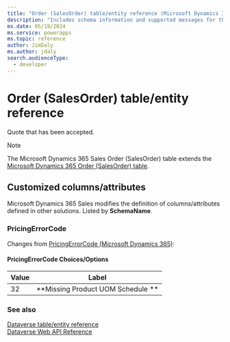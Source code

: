 ```yaml
---
title: "Order (SalesOrder) table/entity reference (Microsoft Dynamics 365 Sales) | Microsoft Docs"
description: "Includes schema information and supported messages for the Order (SalesOrder) table/entity with Microsoft Dynamics 365 Sales."
ms.date: 05/19/2024
ms.service: powerapps
ms.topic: reference
author: JimDaly
ms.author: jdaly
search.audienceType: 
  - developer
---
```


# Order (SalesOrder) table/entity reference

Quote that has been accepted.

> [!NOTE]
> The Microsoft Dynamics 365 Sales Order (SalesOrder) table extends the [Microsoft Dynamics 365 Order (SalesOrder) table](/dynamics365/developer/reference/dataverse/entities/salesorder).



## Customized columns/attributes

Microsoft Dynamics 365 Sales
modifies the definition of columns/attributes defined in other solutions. Listed by **SchemaName**.

### <a name="BKMK_PricingErrorCode"></a> PricingErrorCode

Changes from [PricingErrorCode (Microsoft Dynamics 365)](/dynamics365/developer/reference/dataverse/entities/salesorder#BKMK_PricingErrorCode):

#### PricingErrorCode Choices/Options

|Value|Label|
|---|---|
|32|**Missing Product UOM Schedule **|



### See also

[Dataverse table/entity reference](../about-entity-reference.md)  
[Dataverse Web API Reference](/power-apps/developer/data-platform/webapi/reference/about)   

